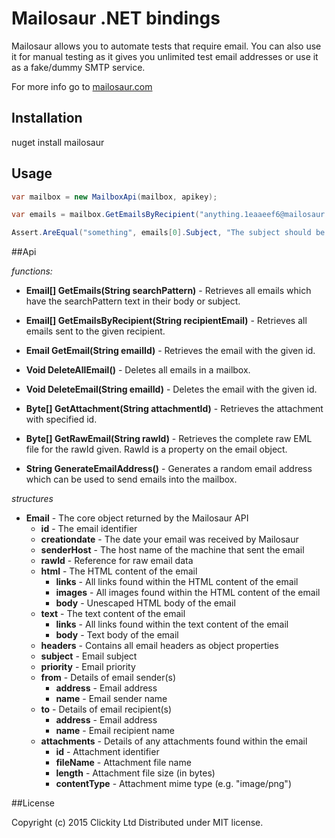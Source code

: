 # Mailosaur .NET bindings

Mailosaur allows you to automate tests that require email. You can also use it for manual testing as it gives you unlimited test email addresses or use it as a fake/dummy SMTP service.

For more info go to [mailosaur.com](https://mailosaur.com/)


## Installation

  nuget install mailosaur

## Usage
```csharp
var mailbox = new MailboxApi(mailbox, apikey);

var emails = mailbox.GetEmailsByRecipient("anything.1eaaeef6@mailosaur.in");

Assert.AreEqual("something", emails[0].Subject, "The subject should be something");
```
##Api

*functions:*

- **Email[] GetEmails(String searchPattern)** - Retrieves all emails which have the searchPattern text in their body or subject.

- **Email[] GetEmailsByRecipient(String recipientEmail)** - 
Retrieves all emails sent to the given recipient.

- **Email GetEmail(String emailId)** - 
Retrieves the email with the given id.

- **Void DeleteAllEmail()** - 
Deletes all emails in a mailbox.

- **Void DeleteEmail(String emailId)** - 
Deletes the email with the given id.

- **Byte[] GetAttachment(String attachmentId)** - 
Retrieves the attachment with specified id.

- **Byte[] GetRawEmail(String rawId)** - 
Retrieves the complete raw EML file for the rawId given. RawId is a property on the email object.

- **String GenerateEmailAddress()** - 
Generates a random email address which can be used to send emails into the mailbox.

*structures*

- **Email** - The core object returned by the Mailosaur API
  - **id** - The email identifier
  - **creationdate** - The date your email was received by Mailosaur
  - **senderHost** - The host name of the machine that sent the email
  - **rawId** - Reference for raw email data
  - **html** - The HTML content of the email
    - **links** - All links found within the HTML content of the email
    - **images** - All images found within the HTML content of the email
    - **body** - Unescaped HTML body of the email
  - **text** - The text content of the email
    - **links** - All links found within the text content of the email
    - **body** - Text body of the email
  - **headers** - Contains all email headers as object properties
  - **subject** - Email subject
  - **priority** - Email priority
  - **from** - Details of email sender(s)
    - **address** - Email address
    - **name** - Email sender name
  - **to** - Details of email recipient(s)
    - **address** - Email address
    - **name** - Email recipient name
  - **attachments** - Details of any attachments found within the email
    - **id** - Attachment identifier
    - **fileName** - Attachment file name
    - **length** - Attachment file size (in bytes)
    - **contentType** - Attachment mime type (e.g. "image/png")


    
##License

Copyright (c) 2015 Clickity Ltd
Distributed under MIT license.
